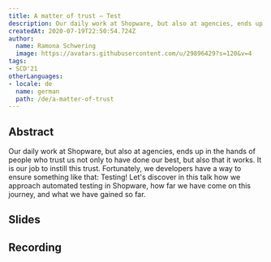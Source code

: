 ```yaml
---
title: A matter of trust – Test
description: Our daily work at Shopware, but also at agencies, ends up in the hands of people who trust us not only to have done our best, but also that it works.
createdAt: 2020-07-19T22:50:54.724Z
author:
  name: Ramona Schwering
  image: https://avatars.githubusercontent.com/u/29896429?s=120&v=4
tags:
- SCD'21
otherLanguages:
- locale: de
  name: german
  path: /de/a-matter-of-trust
---
```


## Abstract

Our daily work at Shopware, but also at agencies, ends up in the hands of people who trust us not only to have done our best, but also that it works. It is our job to instill this trust. Fortunately, we developers have a way to ensure something like that: Testing! Let's discover in this talk how we approach automated testing in Shopware, how far we have come on this journey, and what we have gained so far.

## Slides

<media-grid :media="[{
name: 'Slides',
description: 'You can find the slides of the talk on speakerdeck',
url: 'https://speakerdeck.com/leichteckig/a-matter-of-trust-test'
}]"></media-grid>

## Recording

<media-grid :media="[{
name: 'SCD\'21',
url: 'https://www.youtube-nocookie.com/embed/sxvQoWF4KS0'
}]"></media-grid>
